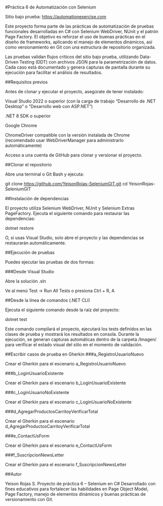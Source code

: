 #Práctica 6 de Automatización con Selenium

Sitio bajo prueba: https://automationexercise.com

Este proyecto forma parte de las prácticas de automatización de pruebas funcionales desarrolladas en C# con Selenium WebDriver, NUnit y el patrón Page Factory.
El objetivo es reforzar el uso de buenas prácticas en el diseño de frameworks, aplicando el manejo de elementos dinámicos, así como versionamiento en Git con una estructura de repositorio organizada.

Las pruebas validan flujos críticos del sitio bajo prueba, utilizando Data-Driven Testing (DDT) con archivos JSON para la parametrización de datos.
Cada caso está documentado y genera capturas de pantalla durante su ejecución para facilitar el análisis de resultados.

##Requisitos previos

Antes de clonar y ejecutar el proyecto, asegúrate de tener instalado:

Visual Studio 2022
 o superior
(con la carga de trabajo “Desarrollo de .NET Desktop” o “Desarrollo web con ASP.NET”)

.NET 8 SDK o superior

Google Chrome

ChromeDriver
 compatible con la versión instalada de Chrome
(recomendado usar WebDriverManager para administrarlo automáticamente)

Acceso a una cuenta de GitHub
 para clonar y versionar el proyecto.

##Clonar el repositorio

Abre una terminal o Git Bash y ejecuta:

git clone https://github.com/YeisonRojas-SeleniumGIT.git
cd YeisonRojas-SeleniumGIT

##Instalación de dependencias

El proyecto utiliza Selenium WebDriver, NUnit y Selenium Extras PageFactory.
Ejecuta el siguiente comando para restaurar las dependencias:

dotnet restore


O, si usas Visual Studio, solo abre el proyecto y las dependencias se restaurarán automáticamente.

##Ejecución de pruebas

Puedes ejecutar las pruebas de dos formas:

###Desde Visual Studio

Abre la solución .sln

Ve al menú Test → Run All Tests o presiona Ctrl + R, A

##Desde la línea de comandos (.NET CLI)

Ejecuta el siguiente comando desde la raíz del proyecto:

dotnet test


Este comando compilará el proyecto, ejecutará los tests definidos en las clases de prueba y mostrará los resultados en consola.
Durante la ejecución, se generan capturas automáticas dentro de la carpeta /Imagen/ para verificar el estado visual del sitio en el momento de validación.

##Escribir casos de prueba en Gherkin
###a_RegistroUsuarioNuevo

Crear el Gherkin para el escenario a_RegistroUsuarioNuevo

###b_LoginUsuarioExistente

Crear el Gherkin para el escenario b_LoginUsuarioExistente

###c_LoginUsuarioNoExistente

Crear el Gherkin para el escenario c_LoginUsuarioNoExistente

###d_AgregarProductosCarritoyVerificarTotal

Crear el Gherkin para el escenario d_AgregarProductosCarritoyVerificarTotal

###e_ContactUsForm

Crear el Gherkin para el escenario e_ContactUsForm

###f_SuscripcionNewsLetter

Crear el Gherkin para el escenario f_SuscripcionNewsLetter

##Autor

Yeison Rojas S.
Proyecto de práctica 6 – Selenium en C#
Desarrollado con fines educativos para fortalecer las habilidades en Page Object Model, Page Factory, manejo de elementos dinámicos y buenas prácticas de versionamiento con Git.

